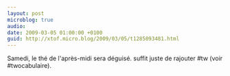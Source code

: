 ```yaml
---
layout: post
microblog: true
audio: 
date: 2009-03-05 01:00:00 +0100
guid: http://xtof.micro.blog/2009/03/05/t1285093481.html
---
```

Samedi, le thé de l'après-midi sera déguisé. suffit juste de rajouter #tw (voir #twocabulaire).
